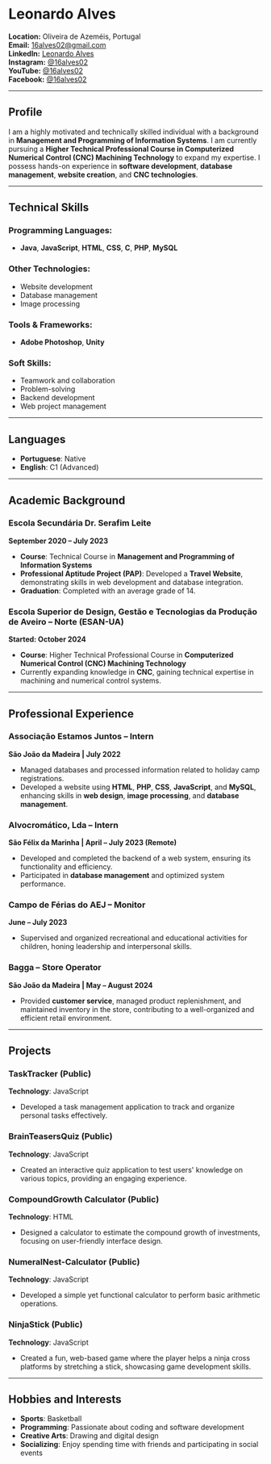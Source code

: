 # **Leonardo Alves**  
**Location:** Oliveira de Azeméis, Portugal  
**Email:** [16alves02@gmail.com](mailto:16alves02@gmail.com)  
**LinkedIn:** [Leonardo Alves](https://www.linkedin.com/in/leonardo-alves-502ba8291/)  
**Instagram:** [@16alves02](https://www.instagram.com/16alves02/)  
**YouTube:** [@16alves02](https://youtube.com/@16alves02)  
**Facebook:** [@16alves02](https://www.facebook.com/profile.php?id=61557924755370)

---

## **Profile**

I am a highly motivated and technically skilled individual with a background in **Management and Programming of Information Systems**. I am currently pursuing a **Higher Technical Professional Course in Computerized Numerical Control (CNC) Machining Technology** to expand my expertise. I possess hands-on experience in **software development**, **database management**, **website creation**, and **CNC technologies**.

---

## **Technical Skills**

### **Programming Languages:**
- **Java**, **JavaScript**, **HTML**, **CSS**, **C**, **PHP**, **MySQL**

### **Other Technologies:**
- Website development
- Database management
- Image processing

### **Tools & Frameworks:**
- **Adobe Photoshop**, **Unity**

### **Soft Skills:**
- Teamwork and collaboration
- Problem-solving
- Backend development
- Web project management

---

## **Languages**

- **Portuguese**: Native  
- **English**: C1 (Advanced)

---

## **Academic Background**

### **Escola Secundária Dr. Serafim Leite**  
**September 2020 – July 2023**  
- **Course**: Technical Course in **Management and Programming of Information Systems**  
- **Professional Aptitude Project (PAP)**: Developed a **Travel Website**, demonstrating skills in web development and database integration.  
- **Graduation**: Completed with an average grade of 14.

### **Escola Superior de Design, Gestão e Tecnologias da Produção de Aveiro – Norte (ESAN-UA)**  
**Started: October 2024**  
- **Course**: Higher Technical Professional Course in **Computerized Numerical Control (CNC) Machining Technology**  
- Currently expanding knowledge in **CNC**, gaining technical expertise in machining and numerical control systems.

---

## **Professional Experience**

### **Associação Estamos Juntos** – **Intern**  
**São João da Madeira | July 2022**  
- Managed databases and processed information related to holiday camp registrations.  
- Developed a website using **HTML**, **PHP**, **CSS**, **JavaScript**, and **MySQL**, enhancing skills in **web design**, **image processing**, and **database management**.

### **Alvocromático, Lda** – **Intern**  
**São Félix da Marinha | April – July 2023 (Remote)**  
- Developed and completed the backend of a web system, ensuring its functionality and efficiency.  
- Participated in **database management** and optimized system performance.

### **Campo de Férias do AEJ** – **Monitor**  
**June – July 2023**  
- Supervised and organized recreational and educational activities for children, honing leadership and interpersonal skills.

### **Bagga** – **Store Operator**  
**São João da Madeira | May – August 2024**  
- Provided **customer service**, managed product replenishment, and maintained inventory in the store, contributing to a well-organized and efficient retail environment.

---

## **Projects**

### **TaskTracker** (Public)  
**Technology**: JavaScript  
- Developed a task management application to track and organize personal tasks effectively.

### **BrainTeasersQuiz** (Public)  
**Technology**: JavaScript  
- Created an interactive quiz application to test users' knowledge on various topics, providing an engaging experience.

### **CompoundGrowth Calculator** (Public)  
**Technology**: HTML  
- Designed a calculator to estimate the compound growth of investments, focusing on user-friendly interface design.

### **NumeralNest-Calculator** (Public)  
**Technology**: JavaScript  
- Developed a simple yet functional calculator to perform basic arithmetic operations.

### **NinjaStick** (Public)  
**Technology**: JavaScript  
- Created a fun, web-based game where the player helps a ninja cross platforms by stretching a stick, showcasing game development skills.

---

## **Hobbies and Interests**

- **Sports**: Basketball  
- **Programming**: Passionate about coding and software development  
- **Creative Arts**: Drawing and digital design  
- **Socializing**: Enjoy spending time with friends and participating in social events

